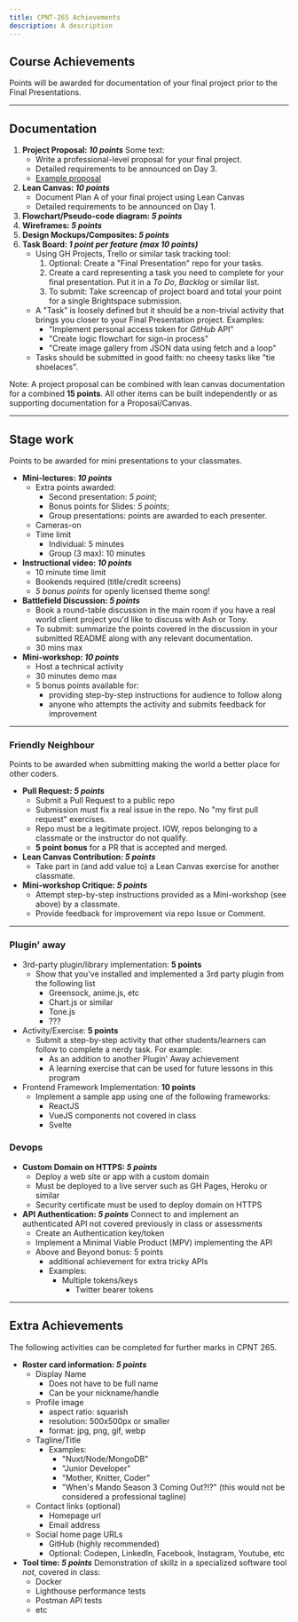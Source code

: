 ```yaml
---
title: CPNT-265 Achievements
description: A description
---
```


## Course Achievements
Points will be awarded for documentation of your final project prior to the Final Presentations.

---


## Documentation
<section class="cards">

1. **Project Proposal: _10 points_**
    Some text:
    - Write a professional-level proposal for your final project.
    - Detailed requirements to be announced on Day 3.
    - [Example proposal](/files/examples/Example-Website-Proposal.pdf)
2. **Lean Canvas: _10 points_**
    - Document Plan A of your final project using Lean Canvas
    - Detailed requirements to be announced on Day 1.
3. **Flowchart/Pseudo-code diagram: _5 points_**
4. **Wireframes: _5 points_**
5. **Design Mockups/Composites: _5 points_**
6. **Task Board: _1 point per feature (max 10 points)_**
    - Using GH Projects, Trello or similar task tracking tool:
        1. Optional: Create a "Final Presentation" repo for your tasks.
        2. Create a card representing a task you need to complete for your final presentation. Put it in a _To Do_, _Backlog_ or similar list.
        3. To submit: Take screencap of project board and total your point for a single Brightspace submission.
    - A "Task" is loosely defined but it should be a non-trivial activity that brings you closer to your Final Presentation project. Examples:
        - "Implement personal access token for _GitHub_ API"
        - "Create logic flowchart for sign-in process"
        - "Create image gallery from JSON data using fetch and a loop"
    - Tasks should be submitted in good faith: no cheesy tasks like "tie shoelaces".

</section>

Note: A project proposal can be combined with lean canvas documentation for a combined **15 points**. All other items can be built independently or as supporting documentation for a Proposal/Canvas.


---

## Stage work
Points to be awarded for mini presentations to your classmates. 
<section class="cards">

- **Mini-lectures: _10 points_**
    - Extra points awarded:
      - Second presentation: _5 point_;
      - Bonus points for Slides: _5 points_;
      - Group presentations: points are awarded to each presenter.
    - Cameras-on
    - Time limit
      - Individual: 5 minutes
      - Group (3 max): 10 minutes
- **Instructional video: _10 points_**
    - 10 minute time limit
    - Bookends required (title/credit screens)
    - _5 bonus points_ for openly licensed theme song!
- **Battlefield Discussion: _5 points_**
    - Book a round-table discussion in the main room if you have a real world client project you'd like to discuss with Ash or Tony.
    - To submit: summarize the points covered in the discussion in your submitted README along with any relevant documentation.
    - 30 mins max
- **Mini-workshop: _10 points_**
    - Host a technical activity 
    - 30 minutes demo max
    - 5 bonus points available for:
        - providing step-by-step instructions for audience to follow along
        - anyone who attempts the activity and submits feedback for improvement

</section>

---

### Friendly Neighbour
Points to be awarded when submitting making the world a better place for other coders.

<section class="cards">

- **Pull Request: _5 points_**
    - Submit a Pull Request to a public repo
    - Submission must fix a real issue in the repo. No "my first pull request" exercises.
    - Repo must be a legitimate project. IOW, repos belonging to a classmate or the instructor do not qualify.
    - **5 point bonus** for a PR that is accepted and merged.
- **Lean Canvas Contribution: _5 points_**
    - Take part in (and add value to) a Lean Canvas exercise for another classmate.
- **Mini-workshop Critique: _5 points_**
    - Attempt step-by-step instructions provided as a Mini-workshop (see above) by a classmate.
    - Provide feedback for improvement via repo Issue or Comment.

</section>

--- 

### Plugin' away
<section class="cards">

- 3rd-party plugin/library implementation: **5 points**
    - Show that you've installed and implemented a 3rd party plugin from the following list
        - Greensock, anime.js, etc
        - Chart.js or similar
        - Tone.js
        - ???
- Activity/Exercise: **5 points**
    - Submit a step-by-step activity that other students/learners can follow to complete a nerdy task. For example:
        - As an addition to another Plugin' Away achievement 
        - A learning exercise that can be used for future lessons in this program
- Frontend Framework Implementation: **10 points**
    - Implement a sample app using one of the following frameworks:
        - ReactJS
        - VueJS components not covered in class
        - Svelte

</section>

### Devops

<section class="cards">

- **Custom Domain on HTTPS: _5 points_**
    - Deploy a web site or app with a custom domain
    - Must be deployed to a live server such as GH Pages, Heroku or similar
    - Security certificate must be used to deploy domain on HTTPS
- **API Authentication: _5 points_**
    Connect to and implement an authenticated API not covered previously in class or assessments
    - Create an Authentication key/token
    - Implement a Minimal Viable Product (MPV) implementing the API
    - Above and Beyond bonus: 5 points
        - additional achievement for extra tricky APIs
        - Examples: 
            - Multiple tokens/keys
                - Twitter bearer tokens

</section>

---

## Extra Achievements
The following activities can be completed for further marks in CPNT 265.

<section class="cards">

- **Roster card information: _5 points_**
    - Display Name
        - Does not have to be full name
        - Can be your nickname/handle
    - Profile image
        - aspect ratio: squarish
        - resolution: 500x500px or smaller
        - format: jpg, png, gif, webp
    - Tagline/Title
        - Examples:
            - "Nuxt/Node/MongoDB"
            - "Junior Developer"
            - "Mother, Knitter, Coder"
            - "When's Mando Season 3 Coming Out?!?" (this would not be considered a professional tagline)
    - Contact links (optional)
        - Homepage url
        - Email address
    - Social home page URLs
        - GitHub (highly recommended)
        - Optional: Codepen, LinkedIn, Facebook, Instagram, Youtube, etc
- **Tool time: _5 points_**
    Demonstration of skillz in a specialized software tool _not_, covered in class:
    - Docker
    - Lighthouse performance tests
    - Postman API tests
    - etc

</section>